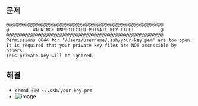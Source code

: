 ## 문제
```
@@@@@@@@@@@@@@@@@@@@@@@@@@@@@@@@@@@@@@@@@@@@@@@@@@@@@@@@@@@
@         WARNING: UNPROTECTED PRIVATE KEY FILE!          @
@@@@@@@@@@@@@@@@@@@@@@@@@@@@@@@@@@@@@@@@@@@@@@@@@@@@@@@@@@@
Permissions 0644 for '/Users/username/.ssh/your-key.pem' are too open.
It is required that your private key files are NOT accessible by others.
This private key will be ignored.
```


## 해결
- `chmod 600 ~/.ssh/your-key.pem`
- ![image](https://user-images.githubusercontent.com/61215550/173764600-9b52be76-1920-4fb3-b93c-86e939197937.png)
